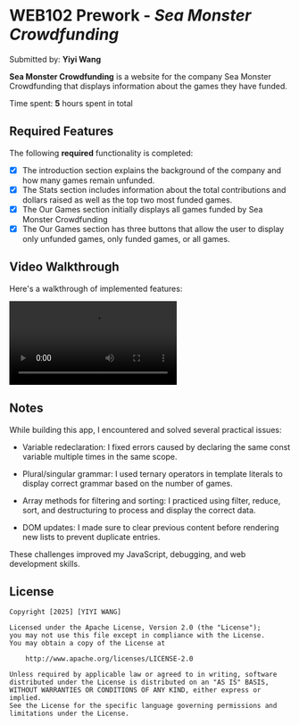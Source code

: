 # WEB102 Prework - _Sea Monster Crowdfunding_

Submitted by: **Yiyi Wang**

**Sea Monster Crowdfunding** is a website for the company Sea Monster Crowdfunding that displays information about the games they have funded.

Time spent: **5** hours spent in total

## Required Features

The following **required** functionality is completed:

- [x] The introduction section explains the background of the company and how many games remain unfunded.
- [x] The Stats section includes information about the total contributions and dollars raised as well as the top two most funded games.
- [x] The Our Games section initially displays all games funded by Sea Monster Crowdfunding
- [x] The Our Games section has three buttons that allow the user to display only unfunded games, only funded games, or all games.

## Video Walkthrough

Here's a walkthrough of implemented features:

![Walkthrough](assets/walkthrough.mp4)

## Notes

While building this app, I encountered and solved several practical issues:

- Variable redeclaration:
  I fixed errors caused by declaring the same const variable multiple times in the same scope.

- Plural/singular grammar:
  I used ternary operators in template literals to display correct grammar based on the number of games.

- Array methods for filtering and sorting:
  I practiced using filter, reduce, sort, and destructuring to process and display the correct data.

- DOM updates:
  I made sure to clear previous content before rendering new lists to prevent duplicate entries.

These challenges improved my JavaScript, debugging, and web development skills.

## License

    Copyright [2025] [YIYI WANG]

    Licensed under the Apache License, Version 2.0 (the "License");
    you may not use this file except in compliance with the License.
    You may obtain a copy of the License at

        http://www.apache.org/licenses/LICENSE-2.0

    Unless required by applicable law or agreed to in writing, software
    distributed under the License is distributed on an "AS IS" BASIS,
    WITHOUT WARRANTIES OR CONDITIONS OF ANY KIND, either express or implied.
    See the License for the specific language governing permissions and
    limitations under the License.
